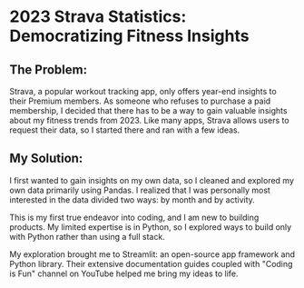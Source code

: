 # 2023 Strava Statistics: Democratizing Fitness Insights

## The Problem:
Strava, a popular workout tracking app, only offers year-end insights to their Premium members. As someone who refuses to purchase a paid membership, I decided that there has to be a way to gain valuable insights about my fitness trends from 2023. Like many apps, Strava allows users to request their data, so I started there and ran with a few ideas.

## My Solution:
I first wanted to gain insights on my own data, so I cleaned and explored my own data primarily using Pandas. I realized that I was personally most interested in the data divided two ways: by month and by activity.

This is my first true endeavor into coding, and I am new to building products. My limited expertise is in Python, so I explored ways to build only with Python rather than using a full stack.

My exploration brought me to Streamlit: an open-source app framework and Python library. Their extensive documentation guides coupled with "Coding is Fun" channel on YouTube helped me bring my ideas to life.
